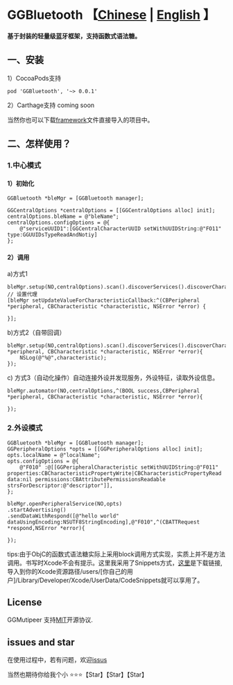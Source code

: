 # GGBluetooth  【[Chinese](https://github.com/itmarsung/GGBluetooth) | [English](https://github.com/itmarsung/GGBluetooth/blob/master/README_en.md) 】

#### 基于<CoreBluetooth>封装的轻量级蓝牙框架，支持函数式语法糖。 

## 一、安装
 
 1）CocoaPods支持
 	
 	pod 'GGBluetooth', '~> 0.0.1'
 
 2）Carthage支持
 coming soon
 
 
 当然你也可以下载[framework](https://github.com/itmarsung/GGBluetooth/tree/master/GGBluetooth/framework)文件直接导入的项目中。


## 二、怎样使用？

### 1.中心模式

#### 1）初始化
  
    GGBluetooth *bleMgr = [GGBluetooth manager];
    
    GGCentralOptions *centralOptions = [[GGCentralOptions alloc] init];
    centralOptions.bleName = @"bleName";
    centralOptions.configOptions = @{
        @"serviceUUID1":[GGCentralCharacterUUID setWithUUIDString:@"FO11" type:GGUUIDsTypeReadAndNotiy]
    };
#### 2）调用

  a)方式1
  
    bleMgr.setup(NO,centralOptions).scan().discoverServices().discoverCharacteristics().readValue().notifyValue().discoverDesciptors().readValueForDescriptors().commit();
    // 设置代理
    [bleMgr setUpdateValueForCharacteristicCallback:^(CBPeripheral *peripheral, CBCharacteristic *characteristic, NSError *error) {
        
    }];
    
  b)方式2（自带回调）
   
    bleMgr.setup(NO,centralOptions).scan().discoverServices().discoverCharacteristics().readValue().notifyValue().discoverDesciptors().readValueForDescriptors().commitWithDidUpdateValueForCharacteristicCallback(^(CBPeripheral *peripheral, CBCharacteristic *characteristic, NSError *error){
        NSLog(@"%@",characteristic);
    });
    
 c) 方式3（自动化操作）自动连接外设并发现服务，外设特征，读取外设信息。
    
    bleMgr.automator(NO,centralOptions,^(BOOL success,CBPeripheral *peripheral, CBCharacteristic *characteristic, NSError *error){

    });
    
    
### 2.外设模式

    GGBluetooth *bleMgr = [GGBluetooth manager];
    GGPeripheralOptions *opts = [[GGPeripheralOptions alloc] init];
    opts.localName = @"localName";
    opts.configOptions = @{
        @"F010" :@[[GGPeripheralCharacteristic setWithUUIDString:@"F011" properties:CBCharacteristicPropertyWrite|CBCharacteristicPropertyRead data:nil permissions:CBAttributePermissionsReadable strsForDescriptor:@"descriptor"]],
    };
    
    bleMgr.openPeripheralService(NO,opts)
    .startAdvertising()
    .sendDataWithRespond([@"hello world" dataUsingEncoding:NSUTF8StringEncoding],@"F010",^(CBATTRequest *respond,NSError *error){
        
    });



tips:由于ObjC的函数式语法糖实际上采用block调用方式实现，实质上并不是方法调用。书写时Xcode不会有提示。这里我采用了Snippets方式，[这里](https://github.com/itmarsung/GGBluetooth/blob/master/Snippets.zip)是下载链接,导入到你的Xcode资源路径/users/[你自己的用户]/Library/Developer/Xcode/UserData/CodeSnippets就可以享用了。


## License

GGMutipeer 支持[MIT](https://github.com/itmarsung/GGBluetooth/blob/master/LICENSE)开源协议.

## issues and star

在使用过程中，若有问题，欢迎[issus](https://github.com/itmarsung/GGBluetooth/issues)

当然也期待你给我个小 ⭐⭐⭐【Star】【Star】【Star】



